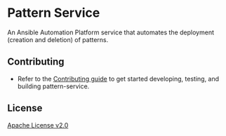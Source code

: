 # Pattern Service

An Ansible Automation Platform service that automates the deployment (creation and deletion) of patterns.

## Contributing

- Refer to the [Contributing guide](./CONTRIBUTING.md) to get started developing, testing, and building pattern-service.

## License

[Apache License v2.0](./LICENSE.md)
